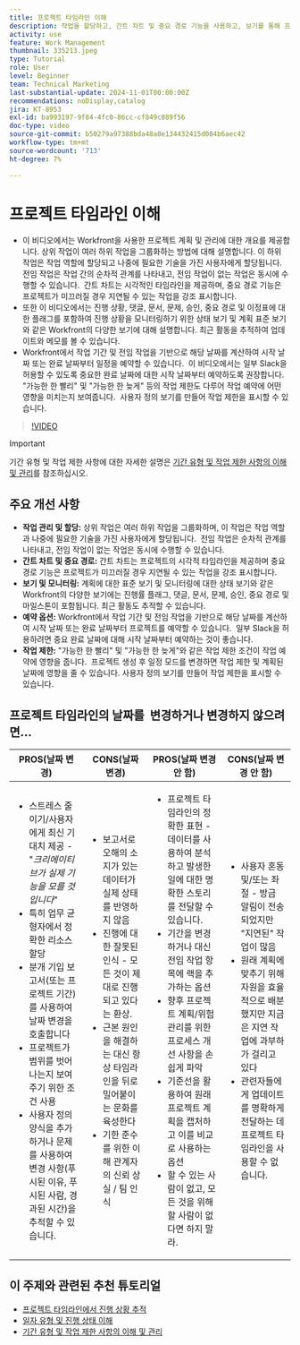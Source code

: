 ```yaml
---
title: 프로젝트 타임라인 이해
description: 작업을 할당하고, 간트 차트 및 중요 경로 기능을 사용하고, 보기를 통해 프로젝트를 모니터링하고, 작업을 효율적으로 예약하며, 최적의 프로젝트 계획을 위해 제한을 적용하는 방법에 대해 알아봅니다.
activity: use
feature: Work Management
thumbnail: 335213.jpeg
type: Tutorial
role: User
level: Beginner
team: Technical Marketing
last-substantial-update: 2024-11-01T00:00:00Z
recommendations: noDisplay,catalog
jira: KT-8953
exl-id: ba993197-9f84-4fc0-86cc-cf849c889f56
doc-type: video
source-git-commit: b50279a97388bda48a8e134432415d084b6aec42
workflow-type: tm+mt
source-wordcount: '713'
ht-degree: 7%

---
```


# 프로젝트 타임라인 이해

* 이 비디오에서는 Workfront을 사용한 프로젝트 계획 및 관리에 대한 개요를 제공합니다. 상위 작업이 여러 하위 작업을 그룹화하는 방법에 대해 설명합니다. 이 하위 작업은 작업 역할에 할당되고 나중에 필요한 기술을 가진 사용자에게 할당됩니다. &#x200B; 전임 작업은 작업 간의 순차적 관계를 나타내고, 전임 작업이 없는 작업은 동시에 수행할 수 있습니다. &#x200B; 간트 차트는 시각적인 타임라인을 제공하며, 중요 경로 기능은 프로젝트가 미끄러질 경우 지연될 수 있는 작업을 강조 표시합니다. &#x200B;
* 또한 이 비디오에서는 진행 상황, 댓글, 문서, 문제, 승인, 중요 경로 및 이정표에 대한 플래그를 포함하여 진행 상황을 모니터링하기 위한 상태 보기 및 계획 표준 보기와 같은 Workfront의 다양한 보기에 대해 설명합니다. 최근 활동을 추적하여 업데이트와 메모를 볼 수 있습니다. &#x200B;
* Workfront에서 작업 기간 및 전임 작업을 기반으로 해당 날짜를 계산하여 시작 날짜 또는 완료 날짜부터 일정을 예약할 수 있습니다. &#x200B; 이 비디오에서는 일부 Slack을 허용할 수 있도록 중요한 완료 날짜에 대한 시작 날짜부터 예약하도록 권장합니다. &#x200B; &quot;가능한 한 빨리&quot; 및 &quot;가능한 한 늦게&quot; 등의 작업 제한도 다루어 작업 예약에 어떤 영향을 미치는지 보여줍니다. &#x200B; 사용자 정의 보기를 만들어 작업 제한을 표시할 수 있습니다. &#x200B;

>[!VIDEO](https://video.tv.adobe.com/v/335213/?quality=12&learn=on&enablevpops)

>[!IMPORTANT]
>
>기간 유형 및 작업 제한 사항에 대한 자세한 설명은 [기간 유형 및 작업 제한 사항의 이해 및 관리](/help/manage-work/intermediate-projects/understand-and-manage-duration-types-and-task-constraints.md)를 참조하십시오.

## 주요 개선 사항

* **작업 관리 및 할당:** 상위 작업은 여러 하위 작업을 그룹화하며, 이 작업은 작업 역할과 나중에 필요한 기술을 가진 사용자에게 할당됩니다. &#x200B; 전임 작업은 순차적 관계를 나타내고, 전임 작업이 없는 작업은 동시에 수행할 수 있습니다. &#x200B;
* **간트 차트 및 중요 경로:** 간트 차트는 프로젝트의 시각적 타임라인을 제공하며 중요 경로 기능은 프로젝트가 미끄러질 경우 지연될 수 있는 작업을 강조 표시합니다. &#x200B;
* **보기 및 모니터링:** 계획에 대한 표준 보기 및 모니터링에 대한 상태 보기와 같은 Workfront의 다양한 보기에는 진행률 플래그, 댓글, 문서, 문제, 승인, 중요 경로 및 마일스톤이 포함됩니다. 최근 활동도 추적할 수 있습니다. &#x200B;
* **예약 옵션:** Workfront에서 작업 기간 및 전임 작업을 기반으로 해당 날짜를 계산하여 시작 날짜 또는 완료 날짜부터 프로젝트를 예약할 수 있습니다. &#x200B; 일부 Slack을 허용하려면 중요 완료 날짜에 대해 시작 날짜부터 예약하는 것이 좋습니다. &#x200B;
* **작업 제한:** &quot;가능한 한 빨리&quot; 및 &quot;가능한 한 늦게&quot;와 같은 작업 제한 조건이 작업 예약에 영향을 줍니다. &#x200B; 프로젝트 생성 후 일정 모드를 변경하면 작업 제한 및 계획된 날짜에 영향을 줄 수 있습니다. &#x200B; 사용자 정의 보기를 만들어 작업 제한을 표시할 수 있습니다. &#x200B;


## 프로젝트 타임라인의 날짜를 &#x200B; 변경하거나 변경하지 않으려면...

| PROS(날짜 변경) | CONS(날짜 변경) | PROS(날짜 변경 안 함) | CONS(날짜 변경 안 함) |
|---------------------------|---------------------------|---------------------------|---------------------------|
| <ul><li>스트레스 줄이기/사용자에게 최신 기대치 제공 - &quot;_크리에이티브가 실제 기능을 모를 것입니다_&quot;</li><li>특히 업무 균형자에서 정확한 리소스 할당</li><li>분개 기입 보고서(또는 프로젝트 기간)를 사용하여 날짜 변경을 호출합니다</li><li>프로젝트가 범위를 벗어나는지 보여 주기 위한 조건 사용</li><li>사용자 정의 양식을 추가하거나 문제를 사용하여 변경 사항(푸시된 이유, 푸시된 사람, 경과된 시간)을 추적할 수 있습니다.</li></ul> | <ul></li><li>보고서로 오해의 소지가 있는 데이터가 실제 상태를 반영하지 않음</li><li>진행에 대한 잘못된 인식 - 모든 것이 제대로 진행되고 있다는 환상&#x200B;.</li><li>근본 원인을 해결하는 대신 항상 타임라인을 뒤로 밀어붙이는 문화를 &#x200B; 육성한다</li><li>기한 준수를 위한 이해 관계자의 신뢰 상실 / 팀 인식 </li></ul> | <ul></li><li>프로젝트 타임라인의 정확한 표현 - 데이터를 사용하여 분석하고 발생한 일에 대한 명확한 스토리를 전달할 수 있습니다.</li><li>기간을 변경하거나 대신 전임 작업 항목에 랙을 추가하는 옵션</li><li>향후 프로젝트 계획/위험 관리를 위한 프로세스 개선 사항을 손쉽게 파악 &#x200B;</li><li>기준선을 활용하여 원래 프로젝트 계획을 캡처하고 이를 비교로 사용하는 옵션</li><li>할 수 있는 사람이 없고, 모든 것을 위해 할 사람이 없다면 하지 말라&#x200B;.</li></ul> | <ul></li><li>사용자 혼동 및/또는 좌절 - 방금 알림이 전송되었지만 &quot;지연된&quot; 작업이 많음</li><li>원래 계획에 맞추기 위해 자원을 효율적으로 배분했지만 지금은 지연 작업에 과부하가 걸리고 있다</li><li>관련자들에게 업데이트를 명확하게 전달하는 데 프로젝트 타임라인을 사용할 수 없습니다.</li></ul> |


## 이 주제와 관련된 추천 튜토리얼

* [프로젝트 타임라인에서 진행 상황 추적](/help/manage-work/project-timelines/track-work-progress-from-the-project-timeline.md)
* [일자 유형 및 진행 상태 이해](/help/manage-work/project-timelines/understand-task-dates-and-progress-status.md)
* [기간 유형 및 작업 제한 사항의 이해 및 관리](/help/manage-work/intermediate-projects/understand-and-manage-duration-types-and-task-constraints.md)

